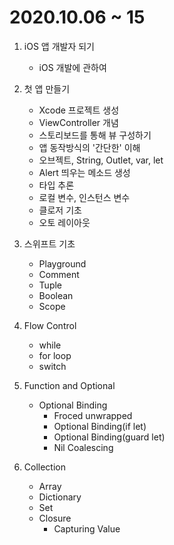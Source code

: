 # 2020.10.06 ~ 15
1. iOS 앱 개발자 되기
    - iOS 개발에 관하여
2. 첫 앱 만들기
    - Xcode 프로젝트 생성
    - ViewController 개념
    - 스토리보드를 통해 뷰 구성하기
    - 앱 동작방식의 '간단한' 이해
    - 오브젝트, String, Outlet, var, let
    - Alert 띄우는 메소드 생성
    - 타입 추론
    - 로컬 변수, 인스턴스 변수
    - 클로저 기초
    - 오토 레이아웃

3. 스위프트 기초
    - Playground
    - Comment
    - Tuple
    - Boolean
    - Scope

4. Flow Control
    - while
    - for loop
    - switch

5. Function and Optional
    - Optional Binding
        - Froced unwrapped
        - Optional Binding(if let)
        - Optional Binding(guard let)
        - Nil Coalescing

6. Collection
    - Array
    - Dictionary
    - Set
    - Closure
        - Capturing Value
    
